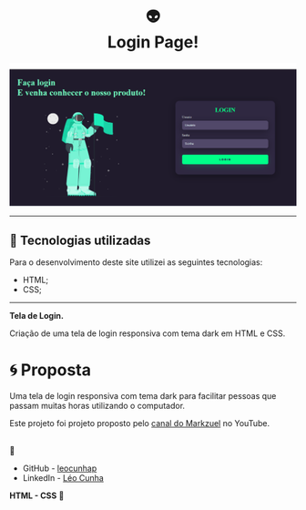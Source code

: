<h1 align="center">
  👽 <br>Login Page!
</h1>

![Resultado final do projeto](img/preview.logo%20.png)

---

## 💼 Tecnologias utilizadas

Para o desenvolvimento deste site utilizei as seguintes tecnologias:

- HTML;
- CSS;

---
**Tela de Login.**

Criação de uma tela de login responsiva com tema dark em HTML e CSS.  

# 🌀 Proposta <a name="id02"></a>

Uma tela de login responsiva com tema dark para facilitar pessoas que passam muitas horas utilizando o computador.

Este projeto foi projeto proposto pelo [canal do Markzuel](https://www.youtube.com/c/Markzuel) no YouTube. 


<br>
 📧 

- GitHub - [leocunhap](https://github.com/leocunhap)
- LinkedIn - [Léo Cunha](https://www.linkedin.com/in/l%C3%A9o-cunha)

**HTML - CSS** 🚀

